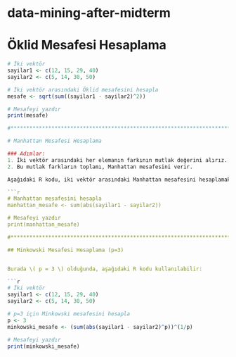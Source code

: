# data-mining-after-midterm

# Öklid Mesafesi Hesaplama


```r
# İki vektör
sayilar1 <- c(12, 15, 29, 40)
sayilar2 <- c(5, 14, 30, 50)

# İki vektör arasındaki Öklid mesafesini hesapla
mesafe <- sqrt(sum((sayilar1 - sayilar2)^2))

# Mesafeyi yazdır
print(mesafe)

#*************************************************************************************************************************

# Manhattan Mesafesi Hesaplama

### Adımlar:
1. İki vektör arasındaki her elemanın farkının mutlak değerini alırız.
2. Bu mutlak farkların toplamı, Manhattan mesafesini verir.

Aşağıdaki R kodu, iki vektör arasındaki Manhattan mesafesini hesaplamak için kullanılabilir:

```r
# Manhattan mesafesini hesapla
manhattan_mesafe <- sum(abs(sayilar1 - sayilar2))

# Mesafeyi yazdır
print(manhattan_mesafe)

#***************************************************************************************************************************

## Minkowski Mesafesi Hesaplama (p=3)


Burada \( p = 3 \) olduğunda, aşağıdaki R kodu kullanılabilir:

```r
# İki vektör
sayilar1 <- c(12, 15, 29, 40)
sayilar2 <- c(5, 14, 30, 50)

# p=3 için Minkowski mesafesini hesapla
p <- 3
minkowski_mesafe <- (sum(abs(sayilar1 - sayilar2)^p))^(1/p)

# Mesafeyi yazdır
print(minkowski_mesafe)




